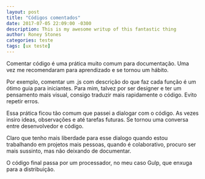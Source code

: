 ```yaml
---
layout: post
title: "Códigos comentados"
date: 2017-07-05 22:09:00 -0300
description: This is my awesome writup of this fantastic thing
author: Roney Stones
categories: teste
tags: [ux teste]
---
```


Comentar código é uma prática muito comum para documentação. Uma vez me recomendaram para aprendizado e se tornou um hábito. 

Por exemplo, comentar um .js com descrição do que faz cada função é um ótimo guia para iniciantes. Para mim, talvez por ser designer e ter um pensamento mais visual, consigo traduzir mais rapidamente o código. Evito repetir erros.

Essa prática ficou tão comum que passei a dialogar com o código. As vezes insiro ideas, observações e até tarefas futuras. Se tornou uma conversa entre desenvolvedor e código.

Claro que tenho mais liberdade para esse dialogo quando estou trabalhando em projetos mais pessoas, quando é colaborativo, procuro ser mais sussinto, mas não deixando de documentar.

O código final passa por um processador, no meu caso Gulp, que enxuga para a distribuição.